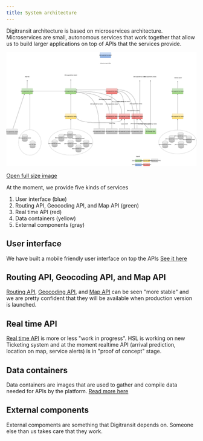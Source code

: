 ```yaml
---
title: System architecture
---
```


Digitransit architecture is based on microservices architecture. Microservices are small, autonomous services that
work together that allow us to build larger applications on top of APIs that the services provide.

![Architecture](./architecture.svg)

[Open full size image](http://www.digitransit.fi/en/developers/architecture/architecture.svg)

At the moment, we provide five kinds of services

1. User interface (blue)
2. Routing API, Geocoding API, and Map API (green)
3. Real time API (red)
4. Data containers (yellow)
5. External components (gray)

## User interface
We have built a mobile friendly user interface on top the APIs [See it here](../services-and-apis/5-digitransit-ui/)

## Routing API, Geocoding API, and Map API
[Routing API](../services-and-apis/1-routing-api/), [Geocoding API](../services-and-apis/2-geocoding-api/), and [Map API](../services-and-apis/3-map-api/)
can be seen "more stable" and we are pretty confident that they will be available when production version is launched.

## Real time API
[Real time API](../services-and-apis/4-realtime-api/) is more or less "work in progress". HSL is working on new Ticketing system and at the moment realtime
API (arrival prediction, location on map, service alerts) is in "proof of concept" stage.

## Data containers
Data containers are images that are used to gather and compile data needed for APIs by the platform.
[Read more here](../services-and-apis/6-data-containers/)

## External components
External compoments are something that Digitransit depends on. Someone else than us takes care that they work.
